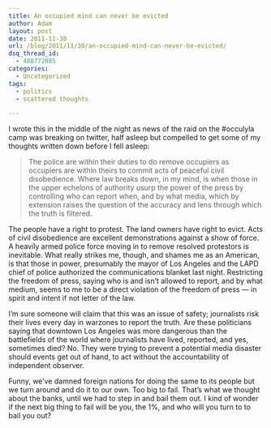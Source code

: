 ```yaml
---
title: An occupied mind can never be evicted
author: Adam
layout: post
date: 2011-11-30
url: /blog/2011/11/30/an-occupied-mind-can-never-be-evicted/
dsq_thread_id:
  - 488772085
categories:
  - Uncategorized
tags:
  - politics
  - scattered thoughts

---
```

I wrote this in the middle of the night as news of the raid on the #occulyla camp was breaking on twitter, half asleep but compelled to get some of my thoughts written down before I fell asleep:

> The police are within their duties to do remove occupiers as occupiers are within theirs to commit acts of peaceful civil disobedience. Where law breaks down, in my mind, is when those in the upper echelons of authority usurp the power of the press by controlling who can report when, and by what media, which by extension raises the question of the accuracy and lens through which the truth is filtered.

The people have a right to protest. The land owners have right to evict. Acts of civil disobedience are excellent demonstrations against a show of force. A heavily armed police force moving in to remove resolved protestors is inevitable. What really strikes me, though, and shames me as an American, is that those in power, presumably the mayor of Los Angeles and the LAPD chief of police authorized the communications blanket last night. Restricting the freedom of press, saying who is and isn&#8217;t allowed to report, and by what medium, seems to me to be a direct violation of the freedom of press &#8212; in spirit and intent if not letter of the law.

I&#8217;m sure someone will claim that this was an issue of safety; journalists risk their lives every day in warzones to report the truth. Are these politicians saying that downtown Los Angeles was more dangerous than the battlefields of the world where journalists have lived, reported, and yes, sometimes died? No. They were trying to prevent a potential media disaster should events get out of hand, to act without the accountability of independent observer.

Funny, we&#8217;ve damned foreign nations for doing the same to its people but we turn around and do it to our own. Too big to fail. That&#8217;s what we thought about the banks, until we had to step in and bail them out. I kind of wonder if the next big thing to fail will be you, the 1%, and who will you turn to to bail you out?

&nbsp;
